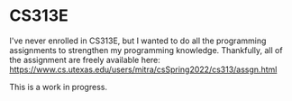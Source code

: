 # CS313E
I've never enrolled in CS313E, but I wanted to do all the programming assignments to strengthen my programming knowledge. Thankfully, all of the assignment are freely available here: https://www.cs.utexas.edu/users/mitra/csSpring2022/cs313/assgn.html

This is a work in progress.
